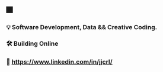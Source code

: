 ## 🎆

### 💡 Software Development, Data && Creative Coding.
### 🛠️ Building Online
### 🔔 https://www.linkedin.com/in/jjcrl/ 

<!---
This is a ✨ special ✨ repository because its `README.md` (this file) appears on your GitHub profile.
You can click the Preview link to take a look at your changes.
--->
